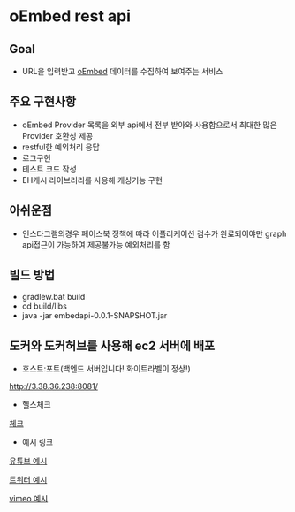 # oEmbed rest api

## Goal

- URL을 입력받고 [oEmbed](http://oembed.com/) 데이터를 수집하여 보여주는 서비스

## 주요 구현사항

- oEmbed Provider 목록을 외부 api에서 전부 받아와 사용함으로서 최대한 많은 Provider 호환성 제공
- restful한 예외처리 응답
- 로그구현
- 테스트 코드 작성
- EH캐시 라이브러리를 사용해 캐싱기능 구현

## 아쉬운점

- 인스타그램의경우 페이스북 정책에 따라 어플리케이션 검수가 완료되어야만 graph api접근이 가능하여 제공불가능 예외처리를 함

## 빌드 방법

- gradlew.bat build
- cd build/libs
- java -jar embedapi-0.0.1-SNAPSHOT.jar

## 도커와 도커허브를 사용해 ec2 서버에 배포

- 호스트:포트(백엔드 서버입니다! 화이트라벨이 정상!)

http://3.38.36.238:8081/

- 헬스체크

[체크](http://3.38.36.238:8081/api/ping)


- 예시 링크

[유튜브 예시](http://3.38.36.238:8081/v1/oembed?url=https://www.youtube.com/watch?v=dBD54EZIrZo)

[트위터 예시](http://3.38.36.238:8081/v1/oembed?url=https://twitter.com/hellopolicy/status/867177144815804416)

[vimeo 예시](http://3.38.36.238:8081/v1/oembed?url=https://vimeo.com/20097015)
